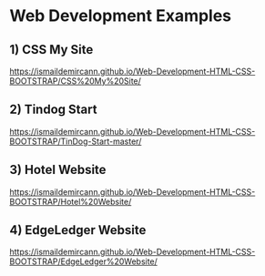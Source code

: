 # Web Development Examples

## 1) CSS My Site
https://ismaildemircann.github.io/Web-Development-HTML-CSS-BOOTSTRAP/CSS%20My%20Site/

## 2) Tindog Start
https://ismaildemircann.github.io/Web-Development-HTML-CSS-BOOTSTRAP/TinDog-Start-master/

## 3) Hotel Website
https://ismaildemircann.github.io/Web-Development-HTML-CSS-BOOTSTRAP/Hotel%20Website/

## 4) EdgeLedger Website
https://ismaildemircann.github.io/Web-Development-HTML-CSS-BOOTSTRAP/EdgeLedger%20Website/
